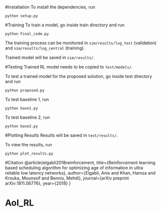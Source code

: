 #Installation
To install the dependencies, run
```
python setup.py
```


#Training
To train a model, go inside train directory and run 
```
python Final_code.py
```

The training process can be monitored in `sim/results/log_test` (validation) and `sim/results/log_central` (training). 

Trained model will be saved in `sim/results/`. 

#Testing
Trained RL model needs to be copied to `test/models/`. 

To test a trained model for the proposed solution, go inside test directory and run 
```
python proposed.py
```
To test baseline 1, run
```
python base1.py
```
To test baseline 2, run
```
python base2.py
```
#Plotting Results
Results will be saved in `test/results/`. 

To view the results, run 
```
python plot_results.py
```
#Citation
@article{elgabli2018reinforcement,
  title={Reinforcement learning based scheduling algorithm for optimizing age of information in ultra reliable low latency networks},
  author={Elgabli, Anis and Khan, Hamza and Krouka, Mounssif and Bennis, Mehdi},
  journal={arXiv preprint arXiv:1811.06776},
  year={2018}
}

# AoI_RL

